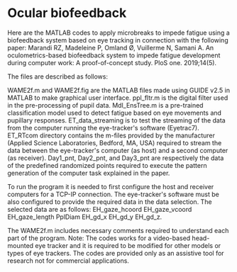# Ocular biofeedback
Here are the MATLAB codes to apply microbreaks to impede fatigue using a biofeedback system based on eye tracking in connection with the following paper:
Marandi RZ, Madeleine P, Omland Ø, Vuillerme N, Samani A. An oculometrics-based biofeedback system to impede fatigue development during computer work: A proof-of-concept study. PloS one. 2019;14(5).

The files are described as follows:

WAME2f.m and WAME2f.fig are the MATLAB files made using GUIDE v2.5 in MATLAB to make graphical user interface.
ppl_fltr.m is the digital filter used in the pre-processing of pupil data.
Mdl_EnsTree.m is a pre-trained classification model used to detect fatigue based on eye movements and pupillary responses.
ET_data_streaming is to test the streaming of the data from the computer running the eye-tracker's software (Eyetrac7).
ET_RTcom directory contains the m-files provided by the manufacturer (Applied Science Laboratories, Bedford, MA, USA) required to stream the data between the eye-tracker's computer (as host) and a second computer (as receiver). 
Day1_pnt, Day2_pnt, and Day3_pnt are respectively the data of the predefined randomized points required to execute the pattern generation of the computer task explained in the paper.

To run the program it is needed to first configure the host and receiver computers for a TCP-IP connection. The eye-tracker's software must be also configured to provide the required data in the data selection.
The selected data are as follows:
    EH_gaze_hcoord
    EH_gaze_vcoord
    EH_gaze_length
    PplDiam
    EH_gd_x
    EH_gd_y
    EH_gd_z.

The WAME2f.m includes necessary comments required to understand each part of the program.
Note: The codes works for a video-based head-mounted eye tracker and it is required to be modified for other models or types of eye trackers.
The codes are provided only as an assistive tool for research not for commercial applications.
 
